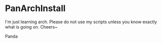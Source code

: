 # PanArchInstall

I'm just learning arch. 
Please do not use my scripts unless you know exactly what is going on.
Cheers~

Panda